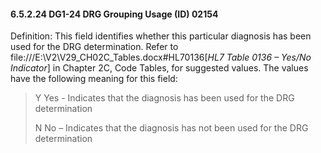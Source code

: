 #### 6.5.2.24 DG1-24 DRG Grouping Usage (ID) 02154

Definition: This field identifies whether this particular diagnosis has been used for the DRG determination. Refer to file:///E:\V2\V29_CH02C_Tables.docx#HL70136[_HL7 Table 0136 – Yes/No Indicator_] in Chapter 2C, Code Tables, for suggested values. The values have the following meaning for this field:

> Y Yes - Indicates that the diagnosis has been used for the DRG determination
>
> N No – Indicates that the diagnosis has not been used for the DRG determination

